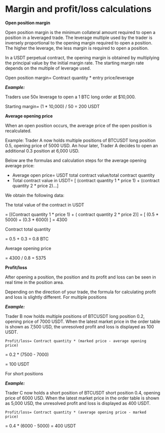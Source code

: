 # Margin and profit/loss calculations

**Open position margin**

Open position margin is the minimum collateral amount required to open a position in a leveraged trade. The leverage multiple used by the trader is inversely proportional to the opening margin required to open a position. The higher the leverage, the less margin is required to open a position.

In a USDT perpetual contract, the opening margin is obtained by multiplying the principal value by the initial margin rate. The starting margin rate depends on the multiple of leverage used.

Open position margin= Contract quantity * entry price/leverage

***Example:***

Traders use 50x leverage to open a 1 BTC long order at $10,000.

Starting margin= (1 * 10,000) / 50 = 200 USDT

**Average opening price**

When an open position occurs, the average price of the open position is recalculated.

Example: Trader A now holds multiple positions of BTCUSDT long position 0.5, opening price of 5000 USD. An hour later, Trader A decides to open an additional 0.3 position at 6,000 USD.

Below are the formulas and calculation steps for the average opening average price:

* Average open price= USDT total contract value/total contract quantity
* Total contract value in USDT= [ (contract quantity 1 \* price 1) + (contract quantity 2 \* price 2)...]

We obtain the following data:

The total value of the contract in USDT

= [(Contract quantity 1 \* price 1) + ( contract quantity 2 \* price 2)]
= [ (0.5 \* 5000) + (0.3 \* 6000) ]
= 4300

Contract total quantity

= 0.5 + 0.3
= 0.8 BTC

Average opening price

= 4300 / 0.8
= 5375

**Profit/loss**

After opening a position, the position and its profit and loss can be seen in real time in the position area.

Depending on the direction of your trade, the formula for calculating profit and loss is slightly different.
For multiple positions

***Example:***

Trader B now holds multiple positions of BTCUSDT long position 0.2, opening price of 7000 USDT. When the latest market price in the order table is shown as 7,500 USD, the unresolved profit and loss is displayed as 100 USDT.

```
Profit/loss= Contract quantity * (marked price - average opening price)
```

= 0.2 * (7500 - 7000)

= 100 USDT

For short positions

***Example:***

Trader C now holds a short position of BTCUSDT short position 0.4, opening price of 6000 USD. When the latest market price in the order table is shown as 5,000 USD, the unresolved profit and loss is displayed as 400 USDT.

```
Profit/loss= Contract quantity * (average opening price - marked price)
```
= 0.4 * (6000 - 5000)
= 400 USDT